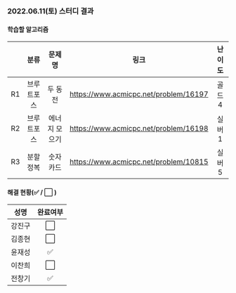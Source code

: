 ### 2022.06.11(토) 스터디 결과

#### 학습할 알고리즘

|      |    분류    |    문제명     |                 링크                  | 난이도 |
| :--: | :--------: | :-----------: | :-----------------------------------: | :----: |
|  R1  | 브루트포스 |    두 동전    | https://www.acmicpc.net/problem/16197 | 골드4  |
|  R2  | 브루트포스 | 에너지 모으기 | https://www.acmicpc.net/problem/16198 | 실버1  |
|  R3  |  분할정복  |   숫자 카드   | https://www.acmicpc.net/problem/10815 | 실버5  |

#### 해결 현황(:white_check_mark: / :white_large_square:  )

|  성명  |       완료여부       |
| :----: | :------------------: |
| 강진구 | :white_large_square: |
| 김종현 | :white_large_square: |
| 윤재성 |  :white_check_mark:  |
| 이찬희 | :white_large_square: |
| 전창기 |  :white_check_mark:  |
